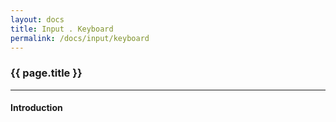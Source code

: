 ```yaml
---
layout: docs
title: Input . Keyboard
permalink: /docs/input/keyboard
---
```


### {{ page.title }}

***

#### Introduction